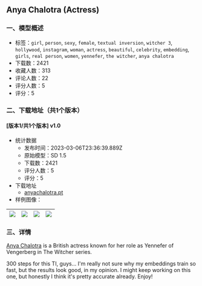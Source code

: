 ## Anya Chalotra (Actress)
### 一、模型概述

- 标签：`girl`, `person`, `sexy`, `female`, `textual inversion`, `witcher 3`, `hollywood`, `instagram`, `woman`, `actress`, `beautiful`, `celebrity`, `embedding`, `girls`, `real person`, `women`, `yennefer`, `the witcher`, `anya chalotra`
- 下载数：2421
- 收藏人数：313
- 评论人数：22
- 评分人数：5
- 评分：5

### 二、下载地址（共1个版本）

#### [版本1/共1个版本] v1.0

- 统计数据
  - 发布时间：2023-03-06T23:36:39.889Z
  - 原始模型：SD 1.5
  - 下载数：2421
  - 评分人数：5
  - 评分：5
- 下载地址
  - [anyachalotra.pt](https://civitai.com/api/download/models/19423)
- 样例图像：

| <img src="https://image.civitai.com/xG1nkqKTMzGDvpLrqFT7WA/ec0e4a83-90ea-4a5d-532a-3e7441891f00/width=450/205835.jpeg" /> | <img src="https://image.civitai.com/xG1nkqKTMzGDvpLrqFT7WA/cfd15ef9-b870-40f4-a305-33cd0f02fe00/width=450/206207.jpeg" /> | <img src="https://image.civitai.com/xG1nkqKTMzGDvpLrqFT7WA/2071544e-5839-4b6b-32e2-3279fe934f00/width=450/203779.jpeg" /> | <img src="https://image.civitai.com/xG1nkqKTMzGDvpLrqFT7WA/a12a4323-0044-4fe2-3af8-61f5fe695400/width=450/203777.jpeg" /> |
| ---- | ---- | ---- | ---- |


### 三、详情
<p><a rel="ugc" href="https://www.instagram.com/anyachalotra/?theme=dark">Anya Chalotra</a> is a British actress known for her role as Yennefer of Vengerberg in The Witcher series.</p><p></p><p>300 steps for this TI, guys... I'm really not sure why my embeddings train so fast, but the results look good, in my opinion. I might keep working on this one, but honestly I think it's pretty accurate already. Enjoy!</p>